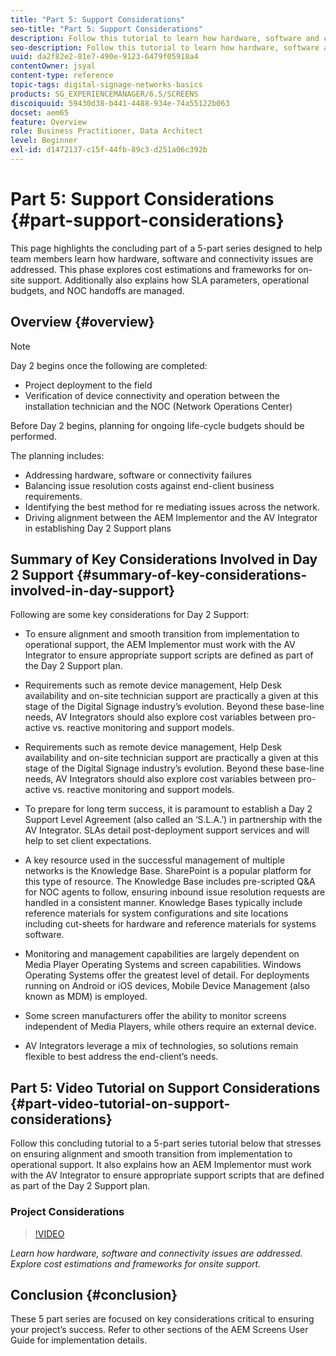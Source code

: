 ```yaml
---
title: "Part 5: Support Considerations"
seo-title: "Part 5: Support Considerations"
description: Follow this tutorial to learn how hardware, software and connectivity issues are addressed. Explore cost estimations and frameworks for onsite support. Additionally learn how SLA parameters, operational budgets, and NOC handoffs are managed.
seo-description: Follow this tutorial to learn how hardware, software and connectivity issues are addressed. Explore cost estimations and frameworks for onsite support. Additionally learn how SLA parameters, operational budgets, and NOC handoffs are managed.
uuid: da2f82e2-81e7-490e-9123-6479f05918a4
contentOwner: jsyal
content-type: reference
topic-tags: digital-signage-networks-basics
products: SG_EXPERIENCEMANAGER/6.5/SCREENS
discoiquuid: 59430d38-b441-4488-934e-74a55122b063
docset: aem65
feature: Overview
role: Business Practitioner, Data Architect
level: Beginner
exl-id: d1472137-c15f-44fb-89c3-d251a06c392b
---
```

# Part 5: Support Considerations {#part-support-considerations}

This page highlights the concluding part of a 5-part series designed to help team members learn how hardware, software and connectivity issues are addressed. This phase explores cost estimations and frameworks for on-site support. Additionally also explains how SLA parameters, operational budgets, and NOC handoffs are managed.

## Overview {#overview}

>[!NOTE]
>
>Day 2 begins once the following are completed:
>
>* Project deployment to the field
>* Verification of device connectivity and operation between the installation technician and the NOC (Network Operations Center)
>
>Before Day 2 begins, planning for ongoing life-cycle budgets should be performed.

The planning includes:

* Addressing hardware, software or connectivity failures
* Balancing issue resolution costs against end-client business requirements.
* Identifying the best method for re mediating issues across the network.
* Driving alignment between the AEM Implementor and the AV Integrator in establishing Day 2 Support plans

## Summary of Key Considerations Involved in Day 2 Support {#summary-of-key-considerations-involved-in-day-support}

Following are some key considerations for Day 2 Support:

* To ensure alignment and smooth transition from implementation to operational support, the AEM Implementor must work with the AV Integrator to ensure appropriate support scripts are defined as part of the Day 2 Support plan.
* Requirements such as remote device management, Help Desk availability and on-site technician support are practically a given at this stage of the Digital Signage industry’s evolution. Beyond these base-line needs, AV Integrators should also explore cost variables between pro-active vs. reactive monitoring and support models.

* Requirements such as remote device management, Help Desk availability and on-site technician support are practically a given at this stage of the Digital Signage industry’s evolution. Beyond these base-line needs, AV Integrators should also explore cost variables between pro-active vs. reactive monitoring and support models.
* To prepare for long term success, it is paramount to establish a Day 2 Support Level Agreement (also called an ‘S.L.A.’) in partnership with the AV Integrator. SLAs detail post-deployment support services and will help to set client expectations.
* A key resource used in the successful management of multiple networks is the Knowledge Base. SharePoint is a popular platform for this type of resource. The Knowledge Base includes pre-scripted Q&A for NOC agents to follow, ensuring inbound issue resolution requests are handled in a consistent manner. Knowledge Bases typically include reference materials for system configurations and site locations including cut-sheets for hardware and reference materials for systems software. 
* Monitoring and management capabilities are largely dependent on Media Player Operating Systems and screen capabilities. Windows Operating Systems offer the greatest level of detail. For deployments running on Android or iOS devices, Mobile Device Management (also known as MDM) is employed.
* Some screen manufacturers offer the ability to monitor screens independent of Media Players, while others require an external device.
* AV Integrators leverage a mix of technologies, so solutions remain flexible to best address the end-client’s needs.

## Part 5: Video Tutorial on Support Considerations {#part-video-tutorial-on-support-considerations}

Follow this concluding tutorial to a 5-part series tutorial below that stresses on ensuring alignment and smooth transition from implementation to operational support. It also explains how an AEM Implementor must work with the AV Integrator to ensure appropriate support scripts that are defined as part of the Day 2 Support plan.

### Project Considerations

>[!VIDEO](https://video.tv.adobe.com/v/28383)

*Learn how hardware, software and connectivity issues are addressed. Explore cost estimations and frameworks for onsite support.*

## Conclusion {#conclusion}

These 5 part series are focused on key considerations critical to ensuring your project’s success. Refer to other sections of the AEM Screens User Guide for implementation details.
